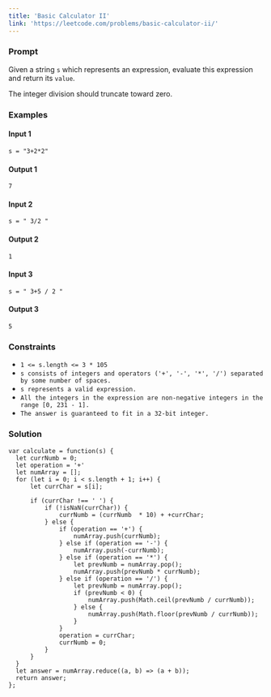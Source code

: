 ```yaml
---
title: 'Basic Calculator II'
link: 'https://leetcode.com/problems/basic-calculator-ii/'
---
```




<!-- ### Contents -->

<!-- * **[Prompt](#prompt)**
* **[Conceptual Overview](#conceptual-overview)**
* **[Examples](#examples)**
* **[Space and Time Complexity](#space-and-time-complexity)**
* **[Solution](#solution)** -->


### Prompt
Given a string `s` which represents an expression, evaluate this expression and return its `value`. 

The integer division should truncate toward zero.



### Examples

#### Input 1
`s = "3+2*2"`
#### Output 1
`7`

#### Input 2
`s = " 3/2 "`
#### Output 2
`1`

#### Input 3
`s = " 3+5 / 2 "`
#### Output 3
`5`


### Constraints

* `1 <= s.length <= 3 * 105`
* `s consists of integers and operators ('+', '-', '*', '/') separated by some number of spaces.`
* `s represents a valid expression.`
* `All the integers in the expression are non-negative integers in the range [0, 231 - 1].`
* `The answer is guaranteed to fit in a 32-bit integer.`


### Solution

```
var calculate = function(s) {
  let currNumb = 0;
  let operation = '+'
  let numArray = [];
  for (let i = 0; i < s.length + 1; i++) {
      let currChar = s[i];

      if (currChar !== ' ') {
          if (!isNaN(currChar)) {
              currNumb = (currNumb  * 10) + +currChar;
          } else {
              if (operation == '+') {
                  numArray.push(currNumb);
              } else if (operation == '-') {
                  numArray.push(-currNumb);
              } else if (operation == '*') {
                  let prevNumb = numArray.pop();
                  numArray.push(prevNumb * currNumb);
              } else if (operation == '/') {
                  let prevNumb = numArray.pop();
                  if (prevNumb < 0) {
                      numArray.push(Math.ceil(prevNumb / currNumb));
                  } else {
                      numArray.push(Math.floor(prevNumb / currNumb));
                  }
              }
              operation = currChar;
              currNumb = 0;
          }
      }
  }
  let answer = numArray.reduce((a, b) => (a + b));
  return answer;
};
```
